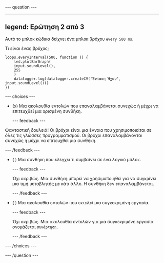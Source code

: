 
--- question ---

---
legend: Ερώτηση 2 από 3
---

Αυτό το μπλοκ κώδικα δείχνει ένα μπλοκ βρόχου `every 500 ms`.

Τι είναι ένας βρόχος;

```microbit
loops.everyInterval(500, function () {
    led.plotBarGraph(
    input.soundLevel(),
    255
    )
    datalogger.log(datalogger.createCV("Ένταση Ήχου", input.soundLevel()))
})
```

--- choices ---

- (x) Μια ακολουθία εντολών που επαναλαμβάνεται συνεχώς ή μέχρι να επιτευχθεί μια ορισμένη συνθήκη.

  --- feedback ---

Φανταστική δουλειά! Οι βρόχοι είναι μια έννοια που χρησιμοποιείται σε όλες τις γλώσσες προγραμματισμού. Οι βρόχοι επαναλαμβάνονται συνεχώς ή μέχρι να επιτευχθεί μια συνθήκη.

  --- /feedback ---

- ( ) Μια συνθήκη που ελέγχει τι συμβαίνει σε ένα λογικό μπλοκ.

  --- feedback ---

  Όχι ακριβώς. Μια συνθήκη μπορεί να χρησιμοποιηθεί για να συγκρίνει μια τιμή μεταβλητής με κάτι άλλο. Η συνθήκη δεν επαναλαμβάνεται.

  --- /feedback ---

- ( ) Μια ακολουθία εντολών που εκτελεί μια συγκεκριμένη εργασία.

  --- feedback ---

  Όχι ακριβώς. Μια ακολουθία εντολών για μια συγκεκριμένη εργασία ονομάζεται `συνάρτηση`.

  --- /feedback ---

--- /choices ---

--- /question ---

